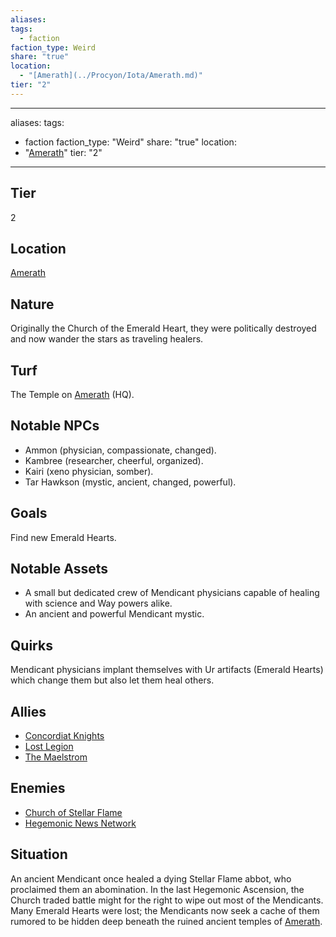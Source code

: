 ```yaml
---
aliases: 
tags:
  - faction
faction_type: Weird
share: "true"
location:
  - "[Amerath](../Procyon/Iota/Amerath.md)"
tier: "2"
---
```

---
aliases: 
tags:
  - faction
faction_type: "Weird"
share: "true"
location:
  - "[Amerath](../Procyon/Iota/Amerath.md)"
tier: "2"
---
## Tier

2

## Location

[Amerath](../Procyon/Iota/Amerath.md)

## Nature
Originally the Church of the Emerald Heart, they were politically destroyed and now wander the stars as traveling healers.

## Turf
The Temple on [Amerath](../Procyon/Iota/Amerath.md) (HQ).

## Notable NPCs
- Ammon (physician, compassionate, changed).
- Kambree (researcher, cheerful, organized).
- Kairi (xeno physician, somber).
- Tar Hawkson (mystic, ancient, changed, powerful).

## Goals
Find new Emerald Hearts.

## Notable Assets
- A small but dedicated crew of Mendicant physicians capable of healing with science and Way powers alike.
- An ancient and powerful Mendicant mystic.

## Quirks
Mendicant physicians implant themselves with Ur artifacts (Emerald Hearts) which change them but also let them heal others.

## Allies
- [Concordiat Knights](./Concordiat%20Knights.md)
- [Lost Legion](./Lost%20Legion.md)
- [The Maelstrom](./The%20Maelstrom.md)

## Enemies
- [Church of Stellar Flame](./Church%2520of%2520Stellar%2520Flame.md#)
- [Hegemonic News Network](./Hegemonic%20News%20Network.md)

## Situation
An ancient Mendicant once healed a dying Stellar Flame abbot, who proclaimed them an abomination. In the last Hegemonic Ascension, the Church traded battle might for the right to wipe out most of the Mendicants. Many Emerald Hearts were lost; the Mendicants now seek a cache of them rumored to be hidden deep beneath the ruined ancient temples of [Amerath](../Procyon/Iota/Amerath.md).
